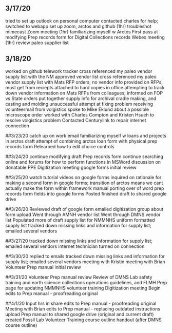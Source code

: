 ## 3/17/20

tried to set up outlook on personal computer
contacted charles for help; switched to webapp
set up zoom, arctos and github (1hr)
troubleshot mimecast
Zoom meeting (1hr)
familiarizing myself w Arctos
First pass at modifying Prep records form for Digital Collections records
Webex meeting (1hr)
review paleo supplier list


## 3/18/20
worked on github telework tracker
cross referenced my paleo vendor supply list with the NM approved vendor list
cross referenced my paleo vendor supply list with Mats RFP orders; no vendor info provided on RFPs, must get from reciepts attached to hard copies in office
attempting to track down vendor information on Mats RFPs from colleagues; informed on FOP vs State orders
put together supply info for archival cradle making, and casting and molding
unsuccessful attempt at fixing problem receiving volunteermail from volgistics
spoke to Mike Eklund about a possible microscope order
worked with Charles Compton and Kristen Hsueh to resolve volgistics problem
Contacted Centurylink to repair internet connection 


##3/23/20
catch up on work email
familiarizing myself w loans and projects in arctos
draft attempt of combining arctos loan form with physical prep records form
Relearned how to edit choice controls


##3/24/20
continue modifying draft Prep records form
continue searching online and forums for how to perform functions in MSWord
discussion on donatable PPE
Digitization meeting
google forms initial review

##3/25/20
watch tutorial videos on google forms
inquired on rationale for making a second form in google forms; transition of arctos means we cant actually make the form within framework
manual porting over of word prep records form fields into google forms
Posted finished draft to shared google drive


##3/26/20
Reviewed draft of google form
emailed digitization group about form upload
Went through AMNH vendor list
Went through DMNS vendor list
Populated more of draft supply list for NMMNHS
uniform formatted supply list 
tracked down missing links and information for supply list; emailed several vendors


##3/27/20
tracked down missing links and information for supply list; emailed several vendors
internet technician turned on connection


##3/30/20
replied to emails
tracked down missing links and information for supply list; emailed several vendors
meeting with Kristin
meeting with Brian
Volunteer Prep manual initial review


##3/31/20
Volunteer Prep manual review
Review of DMNS Lab safety training and earth science collections operations guidelines, and FLMH Prep page for updating NMMNHS volunteer training
Digitization meeting
Begin edits to Prep manual - proofreading original


##4/1/20
Input hrs in share
edits to Prep manual - proofreading original
Meeting with Brian
edits to Prep manual - replacing outdated instructions
upload Prep manual to shared google drive (original and current draft)
created Fossil Lab Volunteer Training course outline handout (after DMNS course outline)


